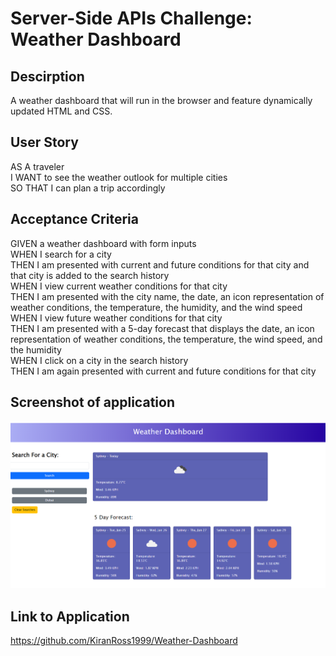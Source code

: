 # Server-Side APIs Challenge: Weather Dashboard

## Descirption

A weather dashboard that will run in the browser and feature dynamically updated HTML and CSS.

## User Story
AS A traveler\
I WANT to see the weather outlook for multiple cities\
SO THAT I can plan a trip accordingly

## Acceptance Criteria

GIVEN a weather dashboard with form inputs\
WHEN I search for a city\
THEN I am presented with current and future conditions for that city and that city is added to the search history\
WHEN I view current weather conditions for that city\
THEN I am presented with the city name, the date, an icon representation of weather conditions, the temperature, the humidity, and the wind speed\
WHEN I view future weather conditions for that city\
THEN I am presented with a 5-day forecast that displays the date, an icon representation of weather conditions, the temperature, the wind speed, and the humidity\
WHEN I click on a city in the search history\
THEN I am again presented with current and future conditions for that city

## Screenshot of application

![weather dashbaord](./assets/images/weather%20dashboard.PNG)


## Link to Application

https://github.com/KiranRoss1999/Weather-Dashboard
